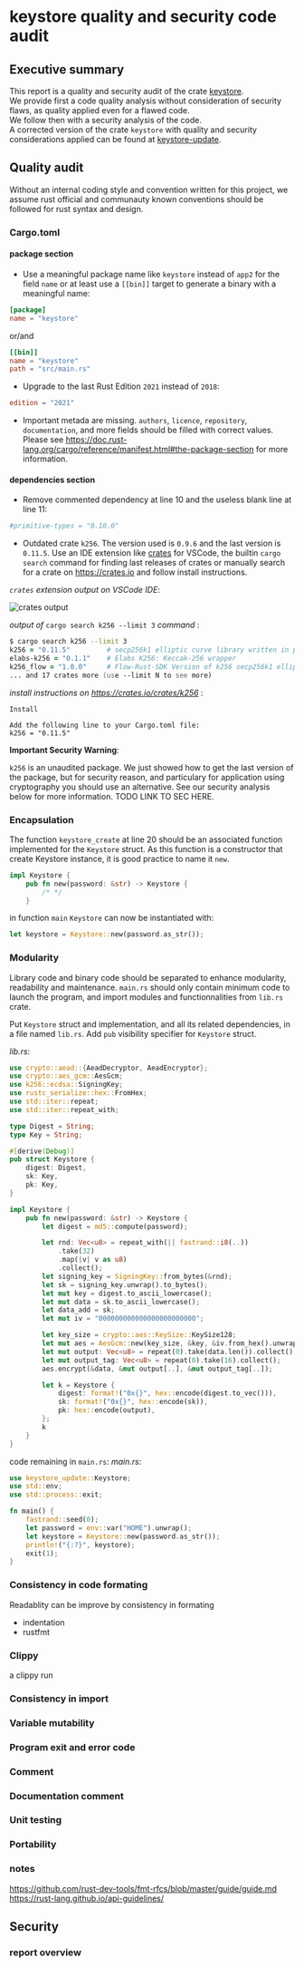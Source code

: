 # keystore quality and security code audit

## Executive summary

This report is a quality and security audit of the crate [keystore](./keystore).  
We provide first a code quality analysis without consideration of security flaws, as quality applied even for a flawed code.  
We follow then with a security analysis of the code.  
A corrected version of the crate `keystore` with quality and security considerations applied can be found at [keystore-update](./keystore-update).

## Quality audit

Without an internal coding style and convention written for this project, we assume rust official and communauty known conventions should be followed for rust syntax and design.

### Cargo.toml

#### package section

- Use a meaningful package name like `keystore` instead of `app2` for the field `name` or at least use a `[[bin]]` target to generate a binary with a meaningful name:

```toml
[package]
name = "keystore"
```

or/and

```toml
[[bin]]
name = "keystore"
path = "src/main.rs"
```

- Upgrade to the last Rust Edition `2021` instead of `2018`:

```toml
edition = "2021"
```

- Important metada are missing. `authors`, `licence`, `repository`, `documentation`, and more fields should be filled with correct values.
  Please see https://doc.rust-lang.org/cargo/reference/manifest.html#the-package-section for more information.

#### dependencies section

- Remove commented dependency at line 10 and the useless blank line at line 11:

```toml
#primitive-types = "0.10.0"

```

- Outdated crate `k256`. The version used is `0.9.6` and the last version is `0.11.5`.
  Use an IDE extension like [crates](https://marketplace.visualstudio.com/items?itemName=serayuzgur.crates) for VSCode, the builtin `cargo search` command for finding last releases of crates or manually search for a crate on https://crates.io and follow install instructions.

_`crates` extension output on VSCode IDE_:

![crates output](res/crates_output.png)

_output of_ `cargo search k256 --limit 3` _command_ :

```zsh
$ cargo search k256 --limit 3
k256 = "0.11.5"         # secp256k1 elliptic curve library written in pure Rust with support for ECDSA signing/verification (incl…
elabs-k256 = "0.1.1"    # Elabs K256: Keccak-256 wrapper
k256_flow = "1.0.0"     # Flow-Rust-SDK Version of k256 secp256k1 elliptic curve library written in pure Rust with support for EC…
... and 17 crates more (use --limit N to see more)
```

_install instructions on https://crates.io/crates/k256_ :

```text
Install

Add the following line to your Cargo.toml file:
k256 = "0.11.5"
```

**Important Security Warning**:

`k256` is an unaudited package. We just showed how to get the last version of the package, but for security reason, and particulary for application using cryptography you should use an alternative. See our security analysis below for more information. TODO LINK TO SEC HERE.

### Encapsulation

The function `keystore_create` at line 20 should be an associated function implemented for the `Keystore` struct.
As this function is a constructor that create Keystore instance, it is good practice to name it `new`.

```rust
impl Keystore {
    pub fn new(password: &str) -> Keystore {
        /* */
    }
```

in function `main` `Keystore` can now be instantiated with:

```rust
let keystore = Keystore::new(password.as_str());
```

### Modularity

Library code and binary code should be separated to enhance modularity, readability and maintenance.
`main.rs` should only contain minimum code to launch the program, and import modules and functionnalities from `lib.rs` crate.

Put `Keystore` struct and implementation, and all its related dependencies, in a file named `lib.rs`.
Add `pub` visibility specifier for `Keystore` struct.

_lib.rs_:

```rust
use crypto::aead::{AeadDecryptor, AeadEncryptor};
use crypto::aes_gcm::AesGcm;
use k256::ecdsa::SigningKey;
use rustc_serialize::hex::FromHex;
use std::iter::repeat;
use std::iter::repeat_with;

type Digest = String;
type Key = String;

#[derive(Debug)]
pub struct Keystore {
    digest: Digest,
    sk: Key,
    pk: Key,
}

impl Keystore {
    pub fn new(password: &str) -> Keystore {
        let digest = md5::compute(password);

        let rnd: Vec<u8> = repeat_with(|| fastrand::i8(..))
            .take(32)
            .map(|v| v as u8)
            .collect();
        let signing_key = SigningKey::from_bytes(&rnd);
        let sk = signing_key.unwrap().to_bytes();
        let mut key = digest.to_ascii_lowercase();
        let mut data = sk.to_ascii_lowercase();
        let data_add = sk;
        let mut iv = "000000000000000000000000";

        let key_size = crypto::aes::KeySize::KeySize128;
        let mut aes = AesGcm::new(key_size, &key, &iv.from_hex().unwrap(), &data_add);
        let mut output: Vec<u8> = repeat(0).take(data.len()).collect();
        let mut output_tag: Vec<u8> = repeat(0).take(16).collect();
        aes.encrypt(&data, &mut output[..], &mut output_tag[..]);

        let k = Keystore {
            digest: format!("0x{}", hex::encode(digest.to_vec())),
            sk: format!("0x{}", hex::encode(sk)),
            pk: hex::encode(output),
        };
        k
    }
}
```

code remaining in `main.rs`:
_main.rs_:

```rust
use keystore_update::Keystore;
use std::env;
use std::process::exit;

fn main() {
    fastrand::seed(0);
    let password = env::var("HOME").unwrap();
    let keystore = Keystore::new(password.as_str());
    println!("{:?}", keystore);
    exit(1);
}
```

### Consistency in code formating

Readablity can be improve by consistency in formating

- indentation
- rustfmt

### Clippy

a clippy run

### Consistency in import

### Variable mutability

### Program exit and error code

### Comment

### Documentation comment

### Unit testing

### Portability

### notes

https://github.com/rust-dev-tools/fmt-rfcs/blob/master/guide/guide.md
https://rust-lang.github.io/api-guidelines/

## Security

### report overview

```

```

